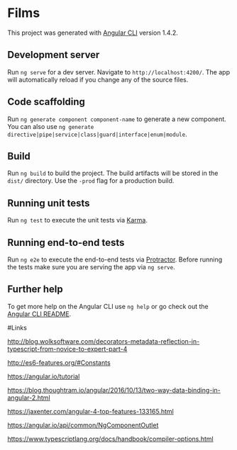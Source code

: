 # Films

This project was generated with [Angular CLI](https://github.com/angular/angular-cli) version 1.4.2.

## Development server

Run `ng serve` for a dev server. Navigate to `http://localhost:4200/`. The app will automatically reload if you change any of the source files.

## Code scaffolding

Run `ng generate component component-name` to generate a new component. You can also use `ng generate directive|pipe|service|class|guard|interface|enum|module`.

## Build

Run `ng build` to build the project. The build artifacts will be stored in the `dist/` directory. Use the `-prod` flag for a production build.

## Running unit tests

Run `ng test` to execute the unit tests via [Karma](https://karma-runner.github.io).

## Running end-to-end tests

Run `ng e2e` to execute the end-to-end tests via [Protractor](http://www.protractortest.org/).
Before running the tests make sure you are serving the app via `ng serve`.

## Further help

To get more help on the Angular CLI use `ng help` or go check out the [Angular CLI README](https://github.com/angular/angular-cli/blob/master/README.md).

#Links

http://blog.wolksoftware.com/decorators-metadata-reflection-in-typescript-from-novice-to-expert-part-4

http://es6-features.org/#Constants

https://angular.io/tutorial

https://blog.thoughtram.io/angular/2016/10/13/two-way-data-binding-in-angular-2.html

https://jaxenter.com/angular-4-top-features-133165.html

https://angular.io/api/common/NgComponentOutlet

https://www.typescriptlang.org/docs/handbook/compiler-options.html
